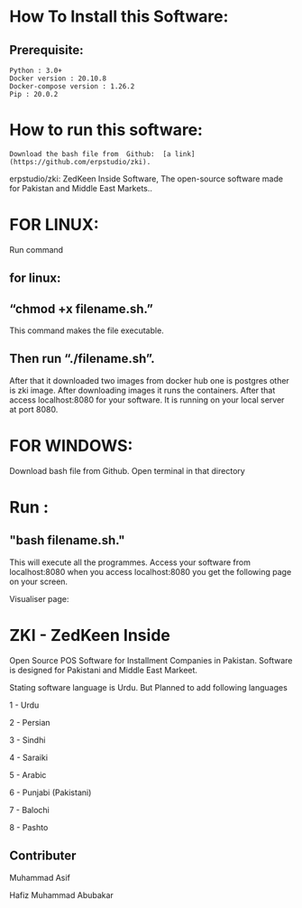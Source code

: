 # How To Install this Software:



## Prerequisite:


    Python : 3.0+
    Docker version : 20.10.8
    Docker-compose version : 1.26.2
    Pip : 20.0.2


# How to run this software:


    Download the bash file from  Github:  [a link](https://github.com/erpstudio/zki). 
erpstudio/zki: ZedKeen Inside Software, The open-source software made for Pakistan and Middle East Markets.. 


# FOR LINUX:


 Run command 
 ## for linux:
 ## “chmod +x  filename.sh.” 
 This command makes the file executable. 
 ## Then run “./filename.sh”.
 After  that it downloaded two images from docker hub one is postgres  other is zki image. After downloading images it runs the containers. After that access localhost:8080  for your software. It is running on your local server at port 8080.


# FOR WINDOWS:

Download bash file from Github. Open terminal in that directory
# Run :
##  "bash filename.sh."
This will execute all the programmes. Access your software from localhost:8080  when you access localhost:8080 you get the following page on your screen.


Visualiser page:



  
    
 

# ZKI - ZedKeen Inside

Open Source POS Software for Installment Companies in Pakistan. Software is designed for Pakistani and Middle East Markeet. 

Stating software language is Urdu. But Planned to add following languages

1 - Urdu

2 - Persian

3 - Sindhi

4 - Saraiki

5 - Arabic

6 - Punjabi (Pakistani)

7 - Balochi

8 - Pashto 

## Contributer

Muhammad Asif

Hafiz Muhammad Abubakar
